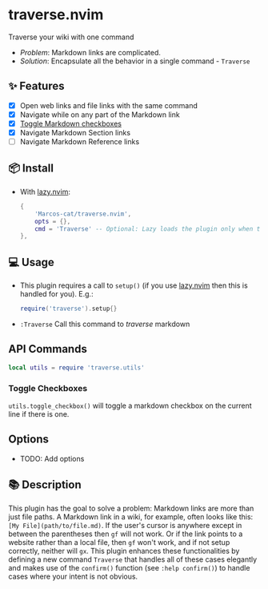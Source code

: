 # traverse.nvim

Traverse your wiki with one command

- *Problem*: Markdown links are complicated.
- *Solution*: Encapsulate all the behavior in a single command - `Traverse`

## ✨ Features

- [x] Open web links and file links with the same command
- [x] Navigate while on any part of the Markdown link
- [x] [Toggle Markdown checkboxes](#toggle-checkboxes)
- [x] Navigate Markdown Section links
- [ ] Navigate Markdown Reference links

## 📦 Install

- With [lazy.nvim][lazy]:
  ```lua
  {
      'Marcos-cat/traverse.nvim', 
      opts = {},
      cmd = 'Traverse' -- Optional: Lazy loads the plugin only when the command is used
  },
  ```

## 💻 Usage

- This plugin requires a call to `setup()` (if you use [lazy.nvim][lazy] then
  this is handled for you). E.g.:

  ```lua
  require('traverse').setup{}
  ```

- `:Traverse` Call this command to *traverse* markdown

## API Commands

```lua
local utils = require 'traverse.utils'
```

### Toggle Checkboxes

`utils.toggle_checkbox()` will toggle a markdown checkbox on the current line if
there is one.

## Options

- TODO: Add options

## 📚 Description

This plugin has the goal to solve a problem: Markdown links are more than just
file paths. A Markdown link in a wiki, for example, often looks like this:
`[My File](path/to/file.md)`. If the user's cursor is anywhere except in between
the parentheses then `gf` will not work. Or if the link points to a website
rather than a local file, then `gf` won't work, and if not setup correctly,
neither will `gx`. This plugin enhances these functionalities by defining a new
command `Traverse` that handles all of these cases elegantly and makes use of
the `confirm()` function (see `:help confirm()`) to handle cases where your
intent is not obvious.

[lazy]: https://github.com/folke/lazy.nvim
